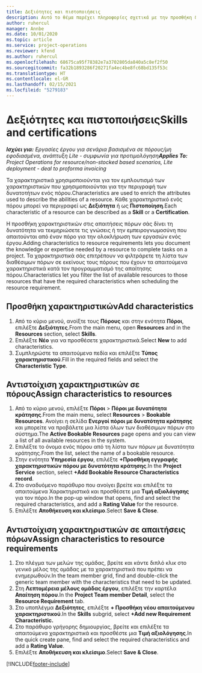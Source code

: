```yaml
---
title: Δεξιότητες και πιστοποιήσεις
description: Αυτό το θέμα παρέχει πληροφορίες σχετικά με την προσθήκη δεξιοτήτων και χαρακτηριστικών πιστοποίησης σε πόρους.
author: ruhercul
manager: Annbe
ms.date: 10/01/2020
ms.topic: article
ms.service: project-operations
ms.reviewer: kfend
ms.author: ruhercul
ms.openlocfilehash: 68675ca95f78382e7a3702805da840a5c8ef2f50
ms.sourcegitcommit: fa32b1893286f20271fa4ec4be8fc68bd135f53c
ms.translationtype: HT
ms.contentlocale: el-GR
ms.lasthandoff: 02/15/2021
ms.locfileid: "5279183"
---
```

# <a name="skills-and-certifications"></a><span data-ttu-id="a6f5b-103">Δεξιότητες και πιστοποιήσεις</span><span class="sxs-lookup"><span data-stu-id="a6f5b-103">Skills and certifications</span></span>
<span data-ttu-id="a6f5b-104">_**Ισχύει για:** Εργασίες έργου για σενάρια βασισμένα σε πόρους/μη εφοδιασμένα, ανάπτυξη Lite - συμφωνία για προτιμολόγηση_</span><span class="sxs-lookup"><span data-stu-id="a6f5b-104">_**Applies To:** Project Operations for resource/non-stocked based scenarios, Lite deployment - deal to proforma invoicing_</span></span>

<span data-ttu-id="a6f5b-105">Τα χαρακτηριστικά χρησιμοποιούνται για τον εμπλουτισμό των χαρακτηριστικών που χρησιμοποιούνται για την περιγραφή των δυνατοτήτων ενός πόρου.</span><span class="sxs-lookup"><span data-stu-id="a6f5b-105">Characteristics are used to enrich the attributes used to describe the abilities of a resource.</span></span> <span data-ttu-id="a6f5b-106">Κάθε χαρακτηριστικό ενός πόρου μπορεί να περιγραφεί ως **Δεξιότητα** ή ως **Πιστοποίηση**.</span><span class="sxs-lookup"><span data-stu-id="a6f5b-106">Each characteristic of a resource can be described as a **Skill** or a **Certification**.</span></span>

<span data-ttu-id="a6f5b-107">Η προσθήκη χαρακτηριστικών στις απαιτήσεις πόρων σάς δίνει τη δυνατότητα να τεκμηριώσετε τις γνώσεις ή την εμπειρογνωμοσύνη που απαιτούνται από έναν πόρο για την ολοκλήρωση των εργασιών ενός έργου.</span><span class="sxs-lookup"><span data-stu-id="a6f5b-107">Adding characteristics to resource requirements lets you document the knowledge or expertise needed by a resource to complete tasks on a project.</span></span> <span data-ttu-id="a6f5b-108">Τα χαρακτηριστικά σάς επιτρέπουν να φιλτράρετε τη λίστα των διαθέσιμων πόρων σε εκείνους τους πόρους που έχουν τα απαιτούμενα χαρακτηριστικά κατά τον προγραμματισμό της απαίτησης πόρου.</span><span class="sxs-lookup"><span data-stu-id="a6f5b-108">Characteristics let you filter the list of available resources to those resources that have the required characteristics when scheduling the resource requirement.</span></span>

## <a name="add-characteristics"></a><span data-ttu-id="a6f5b-109">Προσθήκη χαρακτηριστικών</span><span class="sxs-lookup"><span data-stu-id="a6f5b-109">Add characteristics</span></span>

1. <span data-ttu-id="a6f5b-110">Από το κύριο μενού, ανοίξτε τους **Πόρους** και στην ενότητα **Πόροι**, επιλέξτε **Δεξιότητες**.</span><span class="sxs-lookup"><span data-stu-id="a6f5b-110">From the main menu, open **Resources** and in the **Resources** section, select **Skills**.</span></span>
2. <span data-ttu-id="a6f5b-111">Επιλέξτε **Νέο** για να προσθέσετε χαρακτηριστικά.</span><span class="sxs-lookup"><span data-stu-id="a6f5b-111">Select **New** to add characteristics.</span></span>
3. <span data-ttu-id="a6f5b-112">Συμπληρώστε τα απαιτούμενα πεδία και επιλέξτε **Τύπος χαρακτηριστικού**.</span><span class="sxs-lookup"><span data-stu-id="a6f5b-112">Fill in the required fields and select the **Characteristic Type**.</span></span>

## <a name="assign-characteristics-to-resources"></a><span data-ttu-id="a6f5b-113">Αντιστοίχιση χαρακτηριστικών σε πόρους</span><span class="sxs-lookup"><span data-stu-id="a6f5b-113">Assign characteristics to resources</span></span>

1. <span data-ttu-id="a6f5b-114">Από το κύριο μενού, επιλέξτε **Πόροι** > **Πόροι με δυνατότητα κράτησης**.</span><span class="sxs-lookup"><span data-stu-id="a6f5b-114">From the main menu, select **Resources** > **Bookable Resources**.</span></span> <span data-ttu-id="a6f5b-115">Ανοίγει η σελίδα **Ενεργοί πόροι με δυνατότητα κράτησης** και μπορείτε να προβάλετε μια λίστα όλων των διαθέσιμων πόρων στο σύστημα.</span><span class="sxs-lookup"><span data-stu-id="a6f5b-115">The **Active Bookable Resources** page opens and you can view a list of all available resources in the system.</span></span>
2. <span data-ttu-id="a6f5b-116">Επιλέξτε το όνομα ενός πόρου από τη λίστα των πόρων με δυνατότητα κράτησης.</span><span class="sxs-lookup"><span data-stu-id="a6f5b-116">From the list, select the name of a bookable resource.</span></span>
3. <span data-ttu-id="a6f5b-117">Στην ενότητα **Υπηρεσία έργου**, επιλέξτε **+Προσθήκη εγγραφής χαρακτηριστικών πόρου με δυνατότητα κράτησης**.</span><span class="sxs-lookup"><span data-stu-id="a6f5b-117">In the **Project Service** section, select **+Add Bookable Resource Characteristics record**.</span></span>
4. <span data-ttu-id="a6f5b-118">Στο αναδυόμενο παράθυρο που ανοίγει βρείτε και επιλέξτε τα απαιτούμενα Χαρακτηριστικά και προσθέσετε μια **Τιμή αξιολόγησης** για τον πόρο.</span><span class="sxs-lookup"><span data-stu-id="a6f5b-118">In the pop-up window that opens, find and select the required characteristics, and add a **Rating Value** for the resource.</span></span>
5. <span data-ttu-id="a6f5b-119">Επιλέξτε **Αποθήκευση και κλείσιμο**.</span><span class="sxs-lookup"><span data-stu-id="a6f5b-119">Select **Save & Close**.</span></span>

## <a name="assign-characteristics-to-resource-requirements"></a><span data-ttu-id="a6f5b-120">Αντιστοίχιση χαρακτηριστικών σε απαιτήσεις πόρων</span><span class="sxs-lookup"><span data-stu-id="a6f5b-120">Assign characteristics to resource requirements</span></span>

1. <span data-ttu-id="a6f5b-121">Στο πλέγμα των μελών της ομάδας, βρείτε και κάντε διπλό κλικ στο γενικό μέλος της ομάδας με τα χαρακτηριστικά που πρέπει να ενημερωθούν.</span><span class="sxs-lookup"><span data-stu-id="a6f5b-121">In the team member grid, find and double-click the generic team member with the characteristics that need to be updated.</span></span>
2. <span data-ttu-id="a6f5b-122">Στη **Λεπτομέρεια μέλους ομάδας έργου**, επιλέξτε την καρτέλα **Απαίτηση πόρου**.</span><span class="sxs-lookup"><span data-stu-id="a6f5b-122">In the **Project Team member Detail**, select the **Resource Requirement** tab.</span></span>
3. <span data-ttu-id="a6f5b-123">Στο υποπλέγμα **Δεξιότητες**, επιλέξτε **+ Προσθήκη νέου απαιτούμενου χαρακτηριστικού**.</span><span class="sxs-lookup"><span data-stu-id="a6f5b-123">In the **Skills** subgrid, select **+Add new Requirement Characteristic.**</span></span>
4. <span data-ttu-id="a6f5b-124">Στο παράθυρο γρήγορης δημιουργίας, βρείτε και επιλέξτε τα απαιτούμενα χαρακτηριστικά και προσθέστε μια **Τιμή αξιολόγησης**.</span><span class="sxs-lookup"><span data-stu-id="a6f5b-124">In the quick create pane, find and select the required characteristics and add a **Rating Value**.</span></span>
5. <span data-ttu-id="a6f5b-125">Επιλέξτε **Αποθήκευση και κλείσιμο**.</span><span class="sxs-lookup"><span data-stu-id="a6f5b-125">Select **Save & Close**.</span></span>

[!INCLUDE[footer-include](../includes/footer-banner.md)]